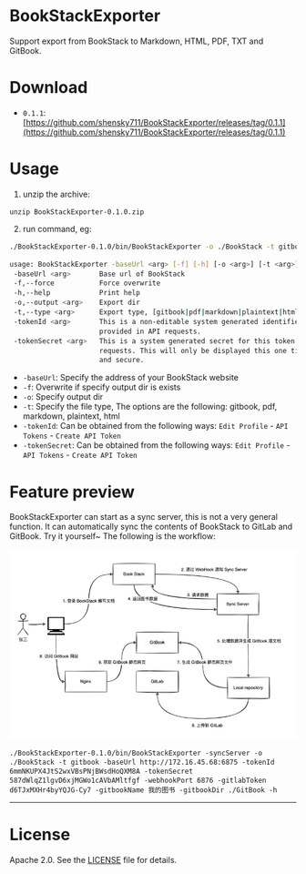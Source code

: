 # BookStackExporter

Support export from BookStack to Markdown, HTML, PDF, TXT and GitBook.

# Download

 - `0.1.1`: [https://github.com/shensky711/BookStackExporter/releases/tag/0.1.1](https://github.com/shensky711/BookStackExporter/releases/tag/0.1.1)

# Usage

 1. unzip the archive:

```
unzip BookStackExporter-0.1.0.zip
```

 2. run command, eg:

```bash
./BookStackExporter-0.1.0/bin/BookStackExporter -o ./BookStack -t gitbook -baseUrl http://172.16.45.68:6875 -tokenId 6mmNKUPX4JtS2wxVBsPNjBWsdHoQXM8A -tokenSecret 587dWlqZ1lgvD6xjMGWo1cAVbAMltfgf -f
```

```bash
usage: BookStackExporter -baseUrl <arg> [-f] [-h] [-o <arg>] [-t <arg>] -tokenId <arg> -tokenSecret <arg>
 -baseUrl <arg>       Base url of BookStack
 -f,--force           Force overwrite
 -h,--help            Print help
 -o,--output <arg>    Export dir
 -t,--type <arg>      Export type, [gitbook|pdf|markdown|plaintext|html]
 -tokenId <arg>       This is a non-editable system generated identifier for this token which will need to be
                      provided in API requests.
 -tokenSecret <arg>   This is a system generated secret for this token which will need to be provided in API
                      requests. This will only be displayed this one time so copy this value to somewhere safe
                      and secure.
```

 - `-baseUrl`: Specify the address of your BookStack website
 - `-f`: Overwrite if specify output dir is exists
 - `-o`: Specify output dir
 - `-t`: Specify the file type, The options are the following: gitbook, pdf, markdown, plaintext, html
 - `-tokenId`: Can be obtained from the following ways: `Edit Profile` - `API Tokens` -  `Create API Token`
 - `-tokenSecret`: Can be obtained from the following ways: `Edit Profile` - `API Tokens` -  `Create API Token`


# Feature preview

BookStackExporter can start as a sync server, this is not a very general function. It can automatically sync the contents of BookStack to GitLab and GitBook. Try it yourself~ The following is the workflow:

![img.png](images/img.png)

```
./BookStackExporter-0.1.0/bin/BookStackExporter -syncServer -o ./BookStack -t gitbook -baseUrl http://172.16.45.68:6875 -tokenId 6mmNKUPX4JtS2wxVBsPNjBWsdHoQXM8A -tokenSecret 587dWlqZ1lgvD6xjMGWo1cAVbAMltfgf -webhookPort 6876 -gitlabToken d6TJxMXHr4byYQJG-Cy7 -gitbookName 我的图书 -gitbookDir ./GitBook -h
```
---

# License

Apache 2.0. See the [LICENSE](./LICENSE) file for details.
